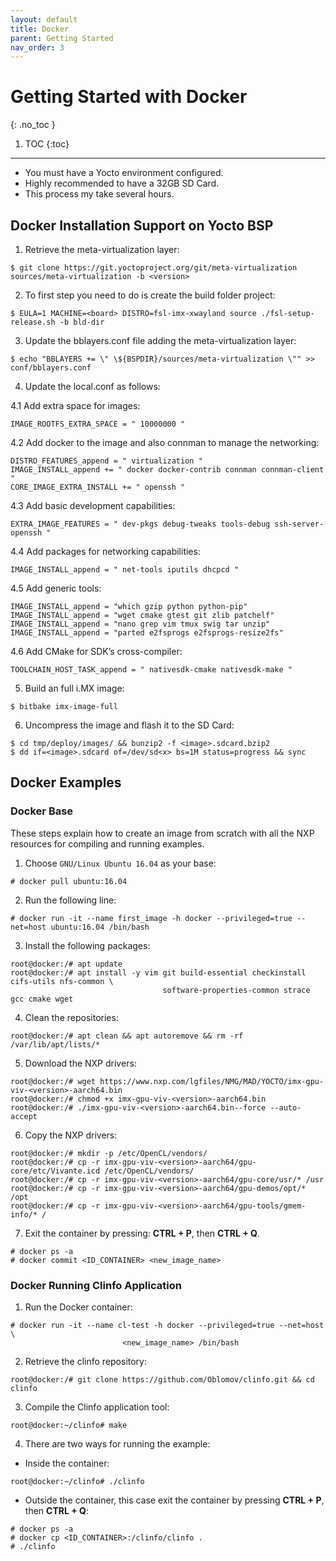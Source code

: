 ```yaml
---
layout: default
title: Docker
parent: Getting Started
nav_order: 3
---
```


# Getting Started with Docker
{: .no_toc }

1. TOC
{:toc}
---

* You must have a Yocto environment configured.
* Highly recommended to have a 32GB SD Card.
* This process my take several hours.

## Docker Installation Support on Yocto BSP

1. Retrieve the meta-virtualization layer:
```console
$ git clone https://git.yoctoproject.org/git/meta-virtualization sources/meta-virtualization -b <version>
```

2. To first step you need to do is create the build folder project:
```console
$ EULA=1 MACHINE=<board> DISTRO=fsl-imx-xwayland source ./fsl-setup-release.sh -b bld-dir
```

3. Update the bblayers.conf file adding the meta-virtualization layer:
```console
$ echo "BBLAYERS += \" \${BSPDIR}/sources/meta-virtualization \"" >> conf/bblayers.conf
```

4. Update the local.conf as follows:

4.1 Add extra space for images:
```console
IMAGE_ROOTFS_EXTRA_SPACE = " 10000000 "
```

4.2 Add docker to the image and also connman to manage the networking:
```console
DISTRO_FEATURES_append = " virtualization "
IMAGE_INSTALL_append += " docker docker-contrib connman connman-client "
CORE_IMAGE_EXTRA_INSTALL += " openssh "
```

4.3 Add basic development capabilities:
```console
EXTRA_IMAGE_FEATURES = " dev-pkgs debug-tweaks tools-debug ssh-server-openssh "
```

4.4 Add packages for networking capabilities:
```console
IMAGE_INSTALL_append = " net-tools iputils dhcpcd "
```

4.5 Add generic tools:
```console
IMAGE_INSTALL_append = "which gzip python python-pip"
IMAGE_INSTALL_append = "wget cmake gtest git zlib patchelf"
IMAGE_INSTALL_append = "nano grep vim tmux swig tar unzip"
IMAGE_INSTALL_append = "parted e2fsprogs e2fsprogs-resize2fs"
```

4.6 Add CMake for SDK’s cross-compiler:
```console
TOOLCHAIN_HOST_TASK_append = " nativesdk-cmake nativesdk-make "
```

5. Build an full i.MX image:
```console
$ bitbake imx-image-full
```

6. Uncompress the image and flash it to the SD Card:
```console
$ cd tmp/deploy/images/ && bunzip2 -f <image>.sdcard.bzip2
$ dd if=<image>.sdcard of=/dev/sd<x> bs=1M status=progress && sync
```

## Docker Examples

### Docker Base

These steps explain how to create an image from scratch with all the NXP
resources for compiling and running examples.

1. Choose `GNU/Linux Ubuntu 16.04` as your base:
```console
# docker pull ubuntu:16.04
```

2. Run the following line:
```console
# docker run -it --name first_image -h docker --privileged=true --net=host ubuntu:16.04 /bin/bash
```

3. Install the following packages:
```console
root@docker:/# apt update
root@docker:/# apt install -y vim git build-essential checkinstall cifs-utils nfs-common \
                                  software-properties-common strace gcc cmake wget
```

4. Clean the repositories:
```console
root@docker:/# apt clean && apt autoremove && rm -rf /var/lib/apt/lists/*
```

5. Download the NXP drivers:
```console
root@docker:/# wget https://www.nxp.com/lgfiles/NMG/MAD/YOCTO/imx-gpu-viv-<version>-aarch64.bin
root@docker:/# chmod +x imx-gpu-viv-<version>-aarch64.bin
root@docker:/# ./imx-gpu-viv-<version>-aarch64.bin--force --auto-accept
```

6. Copy the NXP drivers:
```console
root@docker:/# mkdir -p /etc/OpenCL/vendors/
root@docker:/# cp -r imx-gpu-viv-<version>-aarch64/gpu-core/etc/Vivante.icd /etc/OpenCL/vendors/
root@docker:/# cp -r imx-gpu-viv-<version>-aarch64/gpu-core/usr/* /usr
root@docker:/# cp -r imx-gpu-viv-<version>-aarch64/gpu-demos/opt/* /opt
root@docker:/# cp -r imx-gpu-viv-<version>-aarch64/gpu-tools/gmem-info/* /
```

7. Exit the container by pressing: **CTRL + P**, then **CTRL + Q**.
```console
# docker ps -a
# docker commit <ID_CONTAINER> <new_image_name>
```

### Docker Running Clinfo Application

1. Run the Docker container:
```console
# docker run -it --name cl-test -h docker --privileged=true --net=host \
                         <new_image_name> /bin/bash
```

2. Retrieve the clinfo repository:
```console
root@docker:/# git clone https://github.com/Oblomov/clinfo.git && cd clinfo
```

3. Compile the Clinfo application tool:
```console
root@docker:~/clinfo# make
```

4. There are two ways for running the example:

* Inside the container:
```console
root@docker:~/clinfo# ./clinfo
```

* Outside the container, this case exit the container by pressing **CTRL + P**,
then **CTRL + Q**:
```console
# docker ps -a
# docker cp <ID_CONTAINER>:/clinfo/clinfo .
# ./clinfo
```
